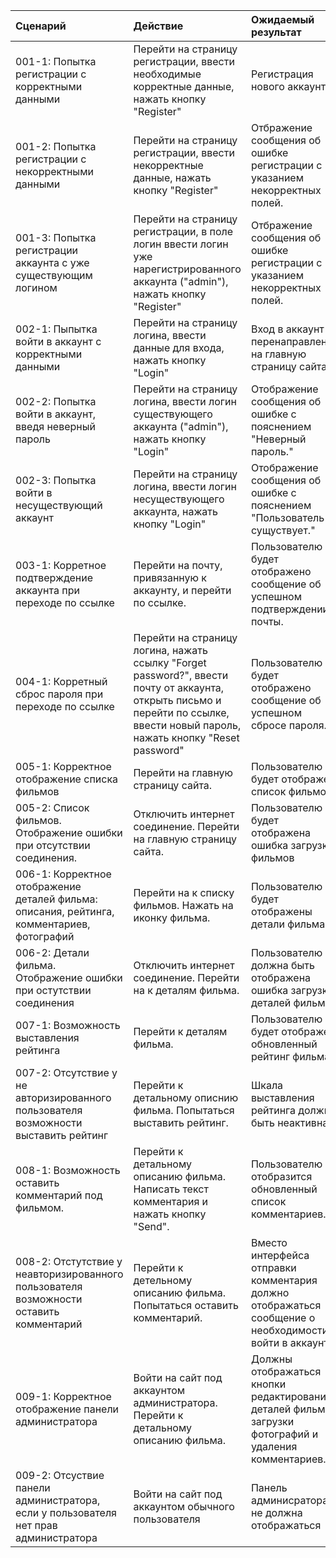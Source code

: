 |Сценарий|Действие|Ожидаемый результат|Фактический результат| Оценка|
|:---|:---|:---|:---|:---|
|001-1: Попытка регистрации с корректными данными| Перейти на страницу регистрации, ввести необходимые корректные данные, нажать кнопку "Register"| Регистрация нового аккаунта.|||
|001-2: Попытка регистрации с некорректными данными| Перейти на страницу регистрации, ввести некорректные данные, нажать кнопку "Register" | Отбражение сообщения об ошибке регистрации с указанием некорректных полей. |||
|001-3: Попытка регистрации аккаунта с уже существующим логином | Перейти на страницу регистрации, в поле логин ввести логин уже нарегистрированного аккаунта ("admin"), нажать кнопку "Register" | Отбражение сообщения об ошибке регистрации с указанием некорректных полей. |||
|002-1: Пыпытка войти в аккаунт с корректными данными | Перейти на страницу логина, ввести данные для входа, нажать кнопку "Login"| Вход в аккаунт и перенаправление на главную страницу сайта |||
|002-2: Попытка войти в аккаунт, введя неверный пароль | Перейти на страницу логина, ввести логин существующего аккаунта ("admin"), нажать кнопку "Login"| Отображение сообщения об ошибке с пояснением "Неверный пароль." |||
|002-3: Попытка войти в несуществующий аккаунт | Перейти на страницу логина, ввести логин несуществующего аккаунта, нажать кнопку "Login" | Отображение сообщения об ошибке с пояснением "Пользователь не сущуствует."  |||
|003-1: Корретное подтверждение аккаунта при переходе по ссылке | Перейти на почту, привязанную к аккаунту, и перейти по ссылке. | Пользователю будет отображено сообщение об успешном подтверждении почты. |||
|004-1: Корретный сброс пароля при переходе по ссылке | Перейти на страницу логина, нажать ссылку "Forget password?", ввести почту от аккаунта, открыть письмо и перейти по ссылке, ввести новый пароль, нажать кнопку "Reset password"  | Пользователю будет отображено сообщение об успешном сбросе пароля. |||
|005-1: Корректное отображение списка фильмов | Перейти на главную страницу сайта. | Пользователю будет отображен список фильмов |||
|005-2: Список фильмов. Отображение ошибки при отсутствии соединения. | Отключить интернет соединение. Перейти на главную страницу сайта. | Пользователю будет отображена ошибка загрузки фильмов |||
|006-1: Корректное отображение деталей фильма: описания, рейтинга, комментариев, фотографий | Перейти на к списку фильмов. Нажать на иконку фильма. | Пользователю будет отображены детали фильма |||
|006-2: Детали фильма. Отображение ошибки при остутствии соединения | Отключить интернет соединение. Перейти на к деталям фильма. | Пользователю должна быть отображена ошибка загрузки деталей фильма. |||
|007-1: Возможность выставления рейтинга | Перейти к деталям фильма. | Пользователю будет отображен обновленный рейтинг фильма. |||
|007-2: Отсутствие у не авторизированного пользователя возможности выставить рейтинг | Перейти к детальному описнию фильма. Попытаться выставить рейтинг. | Шкала выставления рейтинга должна быть неактивна. |||
|008-1: Возможность оставить комментарий под фильмом. | Перейти к детальному описанию фильма. Написать текст комментария и нажать кнопку "Send". | Пользователю отобразится обновленный список комментариев. |||
|008-2: Отстутствие у неавторизированного пользователя возможности оставить комментарий | Перейти к детельному описанию фильма. Попытаться оставить комментарий. | Вместо интерфейса отправки комментария должно отображаться сообщение о необходимости войти в аккаунт. |||
|009-1: Корректное отображение панели администратора | Войти на сайт под аккаунтом администратора. Перейти к детальному описанию фильма. | Должны отображаться кнопки редактирования деталей фильма, загрузки фотографий и удаления комментариев. |||
|009-2: Отсуствие панели администратора, если у пользователя нет прав администратора| Войти на сайт под аккаунтом обычного пользователя | Панель админисратора не должна отображаться |||

